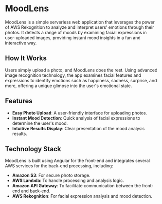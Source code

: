 # MoodLens

MoodLens is a simple serverless web application that leverages the power of AWS Rekognition to analyze and interpret users' emotions through their photos. It detects a range of moods by examining facial expressions in user-uploaded images, providing instant mood insights in a fun and interactive way.

## How It Works

Users simply upload a photo, and MoodLens does the rest. Using advanced image recognition technology, the app examines facial features and expressions to identify emotions such as happiness, sadness, surprise, and more, offering a unique glimpse into the user's emotional state.

## Features

- **Easy Photo Upload**: A user-friendly interface for uploading photos.
- **Instant Mood Detection**: Quick analysis of facial expressions to determine the user's mood.
- **Intuitive Results Display**: Clear presentation of the mood analysis results.

## Technology Stack

MoodLens is built using Angular for the front-end and integrates several AWS services for the back-end processing, including:
- **Amazon S3**: For secure photo storage.
- **AWS Lambda**: To handle processing and analysis logic.
- **Amazon API Gateway**: To facilitate communication between the front-end and back-end.
- **AWS Rekognition**: For facial expression analysis and mood detection.

